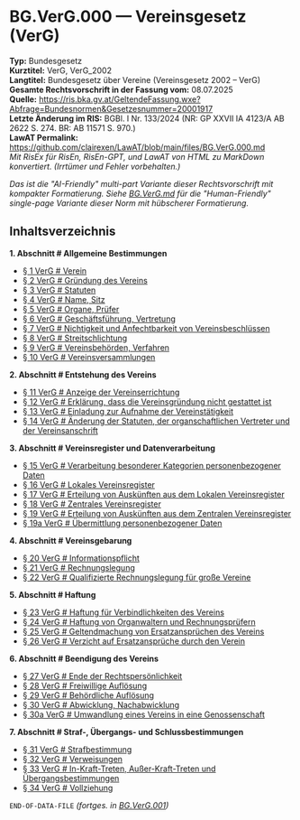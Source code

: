 # BG.VerG.000 — Vereinsgesetz (VerG)
**Typ:** Bundesgesetz  
**Kurztitel:** VerG, VerG_2002  
**Langtitel:** Bundesgesetz über Vereine (Vereinsgesetz 2002 – VerG)  
**Gesamte Rechtsvorschrift in der Fassung vom:** 08.07.2025  
**Quelle:** https://ris.bka.gv.at/GeltendeFassung.wxe?Abfrage=Bundesnormen&Gesetzesnummer=20001917  
**Letzte Änderung im RIS:** BGBl. I Nr. 133/2024 (NR: GP XXVII IA 4123/A AB 2622 S. 274. BR: AB 11571 S. 970.)  
**LawAT Permalink:** https://github.com/clairexen/LawAT/blob/main/files/BG.VerG.000.md  
*Mit RisEx für RisEn, RisEn-GPT, und LawAT von HTML zu MarkDown konvertiert. (Irrtümer und Fehler vorbehalten.)*

*Das ist die "AI-Friendly" multi-part Variante dieser Rechtsvorschrift mit kompakter Formatierung. Siehe [BG.VerG.md](BG.VerG.md) für die "Human-Friendly" single-page Variante dieser Norm mit hübscherer Formatierung.*

## Inhaltsverzeichnis

**1. Abschnitt # Allgemeine Bestimmungen**  
* [§ 1 VerG # Verein](BG.VerG.001.md#-1-verg--verein)  
* [§ 2 VerG # Gründung des Vereins](BG.VerG.001.md#-2-verg--gründung-des-vereins)  
* [§ 3 VerG # Statuten](BG.VerG.001.md#-3-verg--statuten)  
* [§ 4 VerG # Name, Sitz](BG.VerG.001.md#-4-verg--name-sitz)  
* [§ 5 VerG # Organe, Prüfer](BG.VerG.001.md#-5-verg--organe-prüfer)  
* [§ 6 VerG # Geschäftsführung, Vertretung](BG.VerG.001.md#-6-verg--geschäftsführung-vertretung)  
* [§ 7 VerG # Nichtigkeit und Anfechtbarkeit von Vereinsbeschlüssen](BG.VerG.001.md#-7-verg--nichtigkeit-und-anfechtbarkeit-von-vereinsbeschlüssen)  
* [§ 8 VerG # Streitschlichtung](BG.VerG.001.md#-8-verg--streitschlichtung)  
* [§ 9 VerG # Vereinsbehörden, Verfahren](BG.VerG.001.md#-9-verg--vereinsbehörden-verfahren)  
* [§ 10 VerG # Vereinsversammlungen](BG.VerG.001.md#-10-verg--vereinsversammlungen)

**2. Abschnitt # Entstehung des Vereins**  
* [§ 11 VerG # Anzeige der Vereinserrichtung](BG.VerG.001.md#-11-verg--anzeige-der-vereinserrichtung)  
* [§ 12 VerG # Erklärung, dass die Vereinsgründung nicht gestattet ist](BG.VerG.001.md#-12-verg--erklärung-dass-die-vereinsgründung-nicht-gestattet-ist)  
* [§ 13 VerG # Einladung zur Aufnahme der Vereinstätigkeit](BG.VerG.001.md#-13-verg--einladung-zur-aufnahme-der-vereinstätigkeit)  
* [§ 14 VerG # Änderung der Statuten, der organschaftlichen Vertreter und der Vereinsanschrift](BG.VerG.001.md#-14-verg--änderung-der-statuten-der-organschaftlichen-vertreter-und-der-vereinsanschrift)

**3. Abschnitt # Vereinsregister und Datenverarbeitung**  
* [§ 15 VerG # Verarbeitung besonderer Kategorien personenbezogener Daten](BG.VerG.002.md#-15-verg--verarbeitung-besonderer-kategorien-personenbezogener-daten)  
* [§ 16 VerG # Lokales Vereinsregister](BG.VerG.002.md#-16-verg--lokales-vereinsregister)  
* [§ 17 VerG # Erteilung von Auskünften aus dem Lokalen Vereinsregister](BG.VerG.002.md#-17-verg--erteilung-von-auskünften-aus-dem-lokalen-vereinsregister)  
* [§ 18 VerG # Zentrales Vereinsregister](BG.VerG.002.md#-18-verg--zentrales-vereinsregister)  
* [§ 19 VerG # Erteilung von Auskünften aus dem Zentralen Vereinsregister](BG.VerG.002.md#-19-verg--erteilung-von-auskünften-aus-dem-zentralen-vereinsregister)  
* [§ 19a VerG # Übermittlung personenbezogener Daten](BG.VerG.002.md#-19a-verg--übermittlung-personenbezogener-daten)

**4. Abschnitt # Vereinsgebarung**  
* [§ 20 VerG # Informationspflicht](BG.VerG.002.md#-20-verg--informationspflicht)  
* [§ 21 VerG # Rechnungslegung](BG.VerG.002.md#-21-verg--rechnungslegung)  
* [§ 22 VerG # Qualifizierte Rechnungslegung für große Vereine](BG.VerG.002.md#-22-verg--qualifizierte-rechnungslegung-für-große-vereine)

**5. Abschnitt # Haftung**  
* [§ 23 VerG # Haftung für Verbindlichkeiten des Vereins](BG.VerG.002.md#-23-verg--haftung-für-verbindlichkeiten-des-vereins)  
* [§ 24 VerG # Haftung von Organwaltern und Rechnungsprüfern](BG.VerG.002.md#-24-verg--haftung-von-organwaltern-und-rechnungsprüfern)  
* [§ 25 VerG # Geltendmachung von Ersatzansprüchen des Vereins](BG.VerG.002.md#-25-verg--geltendmachung-von-ersatzansprüchen-des-vereins)  
* [§ 26 VerG # Verzicht auf Ersatzansprüche durch den Verein](BG.VerG.002.md#-26-verg--verzicht-auf-ersatzansprüche-durch-den-verein)

**6. Abschnitt # Beendigung des Vereins**  
* [§ 27 VerG # Ende der Rechtspersönlichkeit](BG.VerG.003.md#-27-verg--ende-der-rechtspersönlichkeit)  
* [§ 28 VerG # Freiwillige Auflösung](BG.VerG.003.md#-28-verg--freiwillige-auflösung)  
* [§ 29 VerG # Behördliche Auflösung](BG.VerG.003.md#-29-verg--behördliche-auflösung)  
* [§ 30 VerG # Abwicklung, Nachabwicklung](BG.VerG.003.md#-30-verg--abwicklung-nachabwicklung)  
* [§ 30a VerG # Umwandlung eines Vereins in eine Genossenschaft](BG.VerG.003.md#-30a-verg--umwandlung-eines-vereins-in-eine-genossenschaft)

**7. Abschnitt # Straf-, Übergangs- und Schlussbestimmungen**  
* [§ 31 VerG # Strafbestimmung](BG.VerG.003.md#-31-verg--strafbestimmung)  
* [§ 32 VerG # Verweisungen](BG.VerG.003.md#-32-verg--verweisungen)  
* [§ 33 VerG # In-Kraft-Treten, Außer-Kraft-Treten und Übergangsbestimmungen](BG.VerG.003.md#-33-verg--in-kraft-treten-außer-kraft-treten-und-übergangsbestimmungen)  
* [§ 34 VerG # Vollziehung](BG.VerG.003.md#-34-verg--vollziehung)

`END-OF-DATA-FILE` *(fortges. in [BG.VerG.001](BG.VerG.001.md))*
